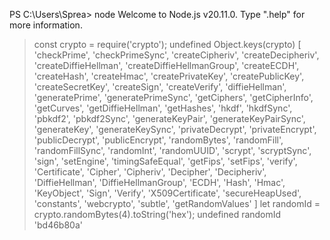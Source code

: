 PS C:\Users\Sprea> node
Welcome to Node.js v20.11.0.
Type ".help" for more information.
> const crypto = require('crypto');
undefined
> Object.keys(crypto)
[
  'checkPrime',
  'checkPrimeSync',
  'createCipheriv',
  'createDecipheriv',
  'createDiffieHellman',
  'createDiffieHellmanGroup',
  'createECDH',
  'createHash',
  'createHmac',
  'createPrivateKey',
  'createPublicKey',
  'createSecretKey',
  'createSign',
  'createVerify',
  'diffieHellman',
  'generatePrime',
  'generatePrimeSync',
  'getCiphers',
  'getCipherInfo',
  'getCurves',
  'getDiffieHellman',
  'getHashes',
  'hkdf',
  'hkdfSync',
  'pbkdf2',
  'pbkdf2Sync',
  'generateKeyPair',
  'generateKeyPairSync',
  'generateKey',
  'generateKeySync',
  'privateDecrypt',
  'privateEncrypt',
  'publicDecrypt',
  'publicEncrypt',
  'randomBytes',
  'randomFill',
  'randomFillSync',
  'randomInt',
  'randomUUID',
  'scrypt',
  'scryptSync',
  'sign',
  'setEngine',
  'timingSafeEqual',
  'getFips',
  'setFips',
  'verify',
  'Certificate',
  'Cipher',
  'Cipheriv',
  'Decipher',
  'Decipheriv',
  'DiffieHellman',
  'DiffieHellmanGroup',
  'ECDH',
  'Hash',
  'Hmac',
  'KeyObject',
  'Sign',
  'Verify',
  'X509Certificate',
  'secureHeapUsed',
  'constants',
  'webcrypto',
  'subtle',
  'getRandomValues'
]
> let randomId = crypto.randomBytes(4).toString('hex');
undefined
> randomId
'bd46b80a'
>